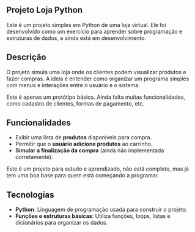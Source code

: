 ## Projeto Loja Python

Este é um projeto simples em Python de uma loja virtual. Ele foi desenvolvido como um exercício para aprender sobre programação e estruturas de dados, e ainda está em desenvolvimento.

## Descrição

O projeto simula uma loja onde os clientes podem visualizar produtos e fazer compras. A ideia é entender como organizar um programa simples com menus e interações entre o usuário e o sistema.

Este é apenas um protótipo básico. Ainda falta muitas funcionalidades, como cadastro de clientes, formas de pagamento, etc.

## Funcionalidades

- Exibir uma lista de **produtos** disponíveis para compra.
- Permitir que o **usuário adicione produtos** ao carrinho.
- **Simular a finalização da compra** (ainda não implementada corretamente).

Este é um projeto para estudo e aprendizado, não está completo, mas já tem uma boa base para quem está começando a programar.

## Tecnologias

- **Python**: Linguagem de programação usada para construir o projeto.
- **Funções e estruturas básicas**: Utiliza funções, loops, listas e dicionários para organizar os dados.
